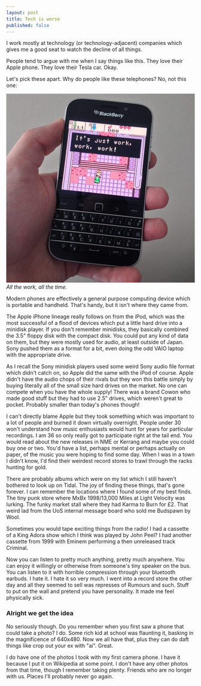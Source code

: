 ```yaml
---
layout: post
title: Tech is worse
published: false
---
```


I work mostly at technology (or technology-adjacent) companies which gives me a good seat to watch the decline of all things.

People tend to argue with me when I say things like this. They love their Apple phone. They love their Tesla car. Okay.<!--excerpt-end-->

Let's pick these apart. Why do people like these telephones? No, not this one:

![All the work, all the time.](/public/img/work.jpg)
*All the work, all the time.*

Modern phones are effectively a general purpose computing device which is portable and handheld. That's handy, but it isn't where they came from.

The Apple iPhone lineage really follows on from the iPod, which was the most successful of a flood of devices which put a little hard drive into a minidisk player. If you don't remember minidisks, they basically combined the 3.5" floppy disk with the compact disk. You could put any kind of data on them, but they were mostly used for audio, at least outside of Japan. Sony pushed them as a format for a bit, even doing the odd VAIO laptop with the appropriate drive.

As I recall the Sony minidisk players used some weird Sony audio file format which didn't catch on, so Apple did the same with the iPod of course. Apple didn't have the audio chops of their rivals but they won this battle simply by buying literally all of the small size hard drives on the market. No one can compete when you have the whole supply! There was a brand Cowon who made good stuff but they had to use 2.5" drives, which weren't great to pocket. Probably smaller than today's phones though!

I can't directly blame Apple but they took something which was important to a lot of people and burned it down virtually overnight. People under 30 won't understand how music enthusiasts would hunt for years for particular recordings. I am 36 so only really got to participate right at the tail end. You would read about the new releases in NME or Kerrang and maybe you could buy one or two. You'd have a list, perhaps mental or perhaps actually on paper, of the music you were hoping to find some day. When I was in a town I didn't know, I'd find their weirdest record stores to trawl through the racks hunting for gold.

There are probably albums which were on my list which I still haven't bothered to look up on Tidal. The joy of finding these things, that's gone forever. I can remember the locations where I found some of my best finds. The tiny punk store where MxBx 1998/13,000 Miles at Light Velocity was lurking. The funky market stall where they had Karma to Burn for £2. That weird lad from the UoS internal message board who sold me Budspawn by Wool.

Sometimes you would tape exciting things from the radio! I had a cassette of a King Adora show which I think was played by John Peel? I had another cassette from 1999 with Eminem performing a then unreleased track Criminal.

Now you can listen to pretty much anything, pretty much anywhere. You can enjoy it willingly or otherwise from someone's tiny speaker on the bus. You can listen to it with horrible compression through your bluetooth earbuds. I hate it. I hate it so very much. I went into a record store the other day and all they seemed to sell was represses of Rumours and such. Stuff to put on the wall and pretend you have personality. It made me feel physically sick.

### Alright we get the idea

No seriously though. Do you remember when you first saw a phone that could take a photo? I do. Some rich kid at school was flaunting it, basking in the magnificence of 640x480. Now we all have that, plus they can do daft things like crop out your ex with "ai". Great.

I do have one of the photos I took with my first camera phone. I have it because I put it on Wikipedia at some point. I don't have any other photos from that time, though I remember taking plenty. Friends who are no longer with us. Places I'll probably never go again.